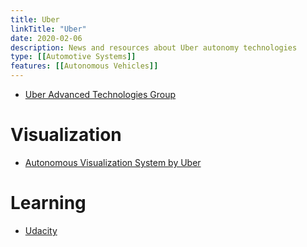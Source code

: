 ```yaml
---
title: Uber
linkTitle: "Uber"
date: 2020-02-06
description: News and resources about Uber autonomy technologies
type: [[Automotive Systems]]
features: [[Autonomous Vehicles]]
---
```


* [Uber Advanced Technologies Group](https://www.uber.com/info/atg/)

# Visualization

* [Autonomous Visualization System by Uber](https://avs.auto/demo/index.html)
# Learning

* [Udacity](https://www.udacity.com/course/self-driving-car-engineer-nanodegree--nd013)